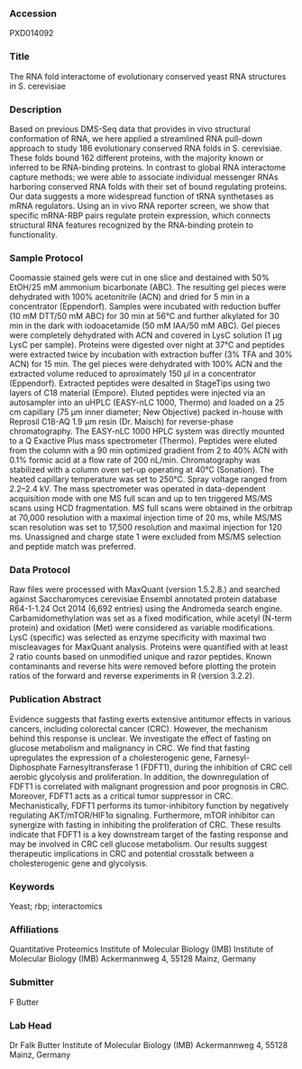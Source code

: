 ### Accession
PXD014092

### Title
The RNA fold interactome of evolutionary conserved yeast RNA structures in S. cerevisiae

### Description
Based on previous DMS-Seq data that provides in vivo structural conformation of RNA, we here applied a streamlined RNA pull-down approach to study 186 evolutionary conserved RNA folds in S. cerevisiae. These folds bound 162 different proteins, with the majority known or inferred to be RNA-binding proteins. In contrast to global RNA interactome capture methods; we were able to associate individual messenger RNAs harboring conserved RNA folds with their set of bound regulating proteins. Our data suggests a more widespread function of tRNA synthetases as mRNA regulators. Using an in vivo RNA reporter screen, we show that specific mRNA-RBP pairs regulate protein expression, which connects structural RNA features recognized by the RNA-binding protein to functionality.

### Sample Protocol
Coomassie stained gels were cut in one slice and destained with 50% EtOH/25 mM ammonium bicarbonate (ABC). The resulting gel pieces were dehydrated with 100% acetonitrile (ACN) and dried for 5 min in a concentrator (Eppendorf). Samples were incubated with reduction buffer (10 mM DTT/50 mM ABC) for 30 min at 56°C and further alkylated for 30 min in the dark with iodoacetamide (50 mM IAA/50 mM ABC). Gel pieces were completely dehydrated with ACN and covered in LysC solution (1 μg LysC per sample). Proteins were digested over night at 37°C and peptides were extracted twice by incubation with extraction buffer (3% TFA and 30% ACN) for 15 min. The gel pieces were dehydrated with 100% ACN and the extracted volume reduced to aproximately 150 μl in a concentrator (Eppendorf). Extracted peptides were desalted in StageTips using two layers of C18 material (Empore). Eluted peptides were injected via an autosampler into an uHPLC (EASY-nLC 1000, Thermo) and loaded on a 25 cm capillary (75 μm inner diameter; New Objective) packed in-house with Reprosil C18-AQ 1.9 μm resin (Dr. Maisch) for reverse-phase chromatography. The EASY-nLC 1000 HPLC system was directly mounted to a Q Exactive Plus mass spectrometer (Thermo). Peptides were eluted from the column with a 90 min optimized gradient from 2 to 40% ACN with 0.1% formic acid at a flow rate of 200 nL/min. Chromatography was stabilized with a column oven set-up operating at 40°C (Sonation). The heated capillary temperature was set to 250°C. Spray voltage ranged from 2.2–2.4 kV. The mass spectrometer was operated in data-dependent acquisition mode with one MS full scan and up to ten triggered MS/MS scans using HCD fragmentation. MS full scans were obtained in the orbitrap at 70,000 resolution with a maximal injection time of 20 ms, while MS/MS scan resolution was set to 17,500 resolution and maximal injection for 120 ms. Unassigned and charge state 1 were excluded from MS/MS selection and peptide match was preferred.

### Data Protocol
Raw files were processed with MaxQuant (version 1.5.2.8.) and searched against Saccharomyces cerevisiae Ensembl annotated protein database R64-1-1.24 Oct 2014 (6,692 entries) using the Andromeda search engine. Carbamidomethylation was set as a fixed modification, while acetyl (N-term protein) and oxidation (Met) were considered as variable modifications. LysC (specific) was selected as enzyme specificity with maximal two miscleavages for MaxQuant analysis. Proteins were quantified with at least 2 ratio counts based on unmodified unique and razor peptides. Known contaminants and reverse hits were removed before plotting the protein ratios of the forward and reverse experiments in R (version 3.2.2).

### Publication Abstract
Evidence suggests that fasting exerts extensive antitumor effects in various cancers, including colorectal cancer (CRC). However, the mechanism behind this response is unclear. We investigate the effect of fasting on glucose metabolism and malignancy in CRC. We find that fasting upregulates the expression of a cholesterogenic gene, Farnesyl-Diphosphate Farnesyltransferase 1 (FDFT1), during the inhibition of CRC cell aerobic glycolysis and proliferation. In addition, the downregulation of FDFT1 is correlated with malignant progression and poor prognosis in CRC. Moreover, FDFT1 acts as a critical tumor suppressor in CRC. Mechanistically, FDFT1 performs its tumor-inhibitory function by negatively regulating AKT/mTOR/HIF1&#x3b1; signaling. Furthermore, mTOR inhibitor can synergize with fasting in inhibiting the proliferation of CRC. These results indicate that FDFT1 is a key downstream target of the fasting response and may be involved in CRC cell glucose metabolism. Our results suggest therapeutic implications in CRC and potential crosstalk between a cholesterogenic gene and glycolysis.

### Keywords
Yeast; rbp; interactomics

### Affiliations
Quantitative Proteomics
Institute of Molecular Biology (IMB)
Institute of Molecular Biology (IMB) Ackermannweg 4, 55128 Mainz, Germany

### Submitter
F Butter

### Lab Head
Dr Falk Butter
Institute of Molecular Biology (IMB) Ackermannweg 4, 55128 Mainz, Germany


